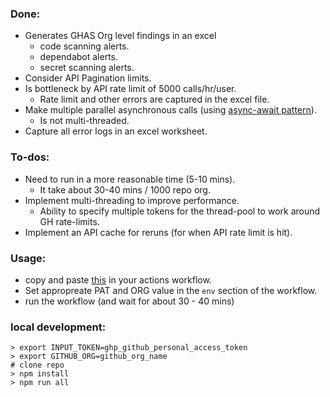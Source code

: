 ### Done:
* Generates GHAS Org level findings in an excel 
  * code scanning alerts.
  * dependabot alerts.
  * secret scanning alerts.
* Consider API Pagination limits.
* Is bottleneck by API rate limit of 5000 calls/hr/user. 
  * Rate limit and other errors are captured in the excel file.
* Make multiple parallel asynchronous calls (using [async-await pattern](https://en.wikipedia.org/wiki/Async/await)). 
  * Is not multi-threaded. 
* Capture all error logs in an excel worksheet.

### To-dos:
* Need to run in a more reasonable time (5-10 mins).
  * It take about 30-40 mins / 1000 repo org.
* Implement multi-threading to improve performance.
  * Ability to specify multiple tokens for the thread-pool to work around GH rate-limits.
* Implement an API cache for reruns (for when API rate limit is hit).

### Usage: 
* copy and paste [this](https://github.com/amitgupta7/node-async/blob/master/.github/workflows/run-test.yml) in your actions workflow.
* Set appropreate PAT and ORG value in the `env` section of the workflow.
* run the workflow (and wait for about 30 - 40 mins) 

### local development:
```
> export INPUT_TOKEN=ghp_github_personal_access_token
> export GITHUB_ORG=github_org_name
# clone repo
> npm install
> npm run all
```
